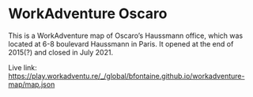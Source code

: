 # WorkAdventure Oscaro

This is a WorkAdventure map of Oscaro’s Haussmann office, which was located at 6-8 boulevard
Haussmann in Paris. It opened at the end of 2015(?) and closed in July 2021.

Live link: https://play.workadventu.re/_/global/bfontaine.github.io/workadventure-map/map.json
